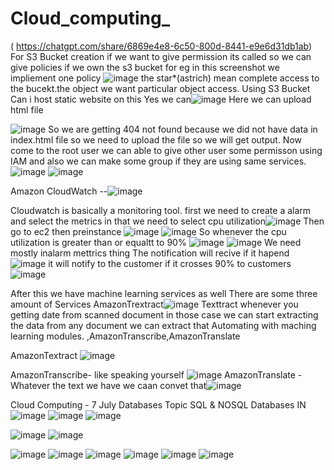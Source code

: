 # Cloud_computing_
( https://chatgpt.com/share/6869e4e8-6c50-800d-8441-e9e6d31db1ab)
For S3 Bucket creation if we want to give permission its called so we can give policies if we own the s3 bucket for eg in this screenshot we impliement one policy  ![image](https://github.com/user-attachments/assets/decf15c1-26d9-442e-afdb-ce2253ba0abd) the star*(astrich) mean complete access to the bucekt.the object we want particular object access.
Using S3 Bucket Can i host static website on this Yes we can![image](https://github.com/user-attachments/assets/4b699aae-867d-4c53-8e90-0e163c694b41)
Here we can upload html file 

![image](https://github.com/user-attachments/assets/14893e55-1852-4f52-b170-832b04315449)
So we are getting 404 not found because we did not have data in index.html file so we need to upload the file so we will get output.
Now come to the root user we can able to give other user some permisson using IAM and also we can make some group if they are using same services.![image](https://github.com/user-attachments/assets/8d3f3b6f-8091-4848-b385-86c3a8d28e60)
![image](https://github.com/user-attachments/assets/c1908b0b-164b-4593-a82e-6ccab8738d53)


Amazon CloudWatch --![image](https://github.com/user-attachments/assets/5b1f289e-f84c-4a91-ae6b-c8200ac51dd6)

Cloudwatch is basically a monitoring tool.
first we need to create a alarm and select the metrics in that we need to select cpu utilization![image](https://github.com/user-attachments/assets/45015a07-a1c2-4cb3-9758-2bee6d4cada0)
Then go to ec2 then preinstance ![image](https://github.com/user-attachments/assets/0236260f-b662-44b6-b390-09e25efc8869)
![image](https://github.com/user-attachments/assets/52ed2259-ecc1-4b47-a416-479b1f04d4e1)
So whenever the cpu utilization is greater than or equaltt to 90%  ![image](https://github.com/user-attachments/assets/a0650530-e1f0-4c31-b519-40d7961b5619)
![image](https://github.com/user-attachments/assets/70c7c222-588f-40be-ab7a-78625597342f) We need mostly inalarm mettrics thing
The notification will recive if it hapend ![image](https://github.com/user-attachments/assets/01bc29e0-ece2-4280-abf9-957a9e7f6152)
it will notify to the customer if it crosses 90% to customers![image](https://github.com/user-attachments/assets/690dc682-6603-4bac-a747-55a6ca540793)

After this we have machine learning services as well There are some three amount of Services AmazonTrextract![image](https://github.com/user-attachments/assets/99b3150d-d892-4ddb-b558-72de6af3f279) Texttract whenever you getting date from scanned document in those case we can start extracting the data from any document we can extract that Automating with maching learning modules.
,AmazonTranscribe,AmazonTranslate

AmazonTextract ![image](https://github.com/user-attachments/assets/1de3e4ad-7be5-4310-8f14-5dcd3d5ce806)

AmazonTranscribe- like speaking yourself ![image](https://github.com/user-attachments/assets/6ba77b6f-ab29-4d2f-bb5c-53ebc9c145a6)
AmazonTranslate - Whatever the text we have we caan convet that![image](https://github.com/user-attachments/assets/72b13e89-177a-4040-8748-c226cf5ecb36)

Cloud Computing - 7 July
Databases Topic SQL & NOSQL Databases
IN
![image](https://github.com/user-attachments/assets/e92b13f0-da1b-412e-961f-48e86dd87466)
![image](https://github.com/user-attachments/assets/0acba91c-9263-4c6d-9fec-c52328ff9ef4)
![image](https://github.com/user-attachments/assets/c6c81ccd-088c-46d7-93b0-673bd71375f3)

![image](https://github.com/user-attachments/assets/b5a33421-a2c3-432c-8042-f9a41a646d46)
![image](https://github.com/user-attachments/assets/d9bbca1a-ac03-480b-9c78-20ff0c25b5a6)

![image](https://github.com/user-attachments/assets/810f229d-e31d-4b94-91e1-3739e2168a40)
![image](https://github.com/user-attachments/assets/7f6205a1-4d28-4d9b-93c5-47eef63ca6ef)
![image](https://github.com/user-attachments/assets/41a45262-8a0e-4170-b806-24883d3762e7)
![image](https://github.com/user-attachments/assets/2500432c-0bdb-46e5-90f9-9bddc1b2b035)
![image](https://github.com/user-attachments/assets/ecadb445-2807-48a2-8072-cbd86e85d4b0)
![image](https://github.com/user-attachments/assets/b1a7a645-06bb-456f-9236-b2fbf7d20a91)
